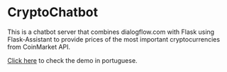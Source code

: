# CryptoChatbot
This is a chatbot server that combines dialogflow.com with Flask using Flask-Assistant to provide prices of the most important cryptocurrencies from CoinMarket API.

[Click here](https://f5da22cf.ngrok.io) to check the demo in portuguese.
